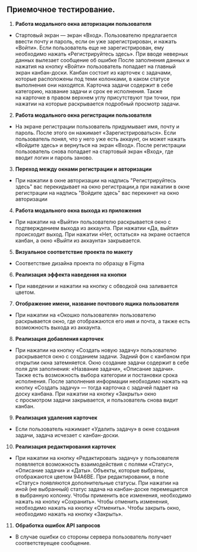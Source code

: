 ##                             Приемочное тестирование.
1.	**Работа модального окна авторизации пользователя**
*    Стартовый экран — экран «Вход». 
Пользователю предлагается ввести почту и пароль, если он уже зарегистрирован, и нажать «Войти». 
Если пользователь еще не зарегистрирован, ему необходимо нажать «Регистрируйтесь здесь».
При вводе неверных данных вылезает сообщение об ошибке 
После заполнения данных и нажатия на кнопку «Войти» пользователь попадает на главный экран канбан-доски. 
Канбан состоит из карточек с задачами, которые расположены под теми колонками, в каком статусе выполнения они находятся.
Карточка задачи содержит в себе категорию, название задачи и срок ее исполнения. Также на карточке в правом верхнем углу присутствуют три точки, при нажатии на которые раскрывается подробный просмотр задачи.
2.	 **Работа модального окна регистрации пользователя**
* На экране регистрации пользователь придумывает имя, почту и пароль. После этого он нажимает «Зарегистрироваться». 
Если пользователь понял, что у него уже есть аккаунт, он может нажать «Войдите здесь» и вернуться на экран «Вход».
После регистрации пользователь снова попадает на стартовый экран «Вход», где вводит логин и пароль заново.

3.	**Переход между окнами регистрации и авторизации**
*  При нажатии в окне авторизации на надпись "Регистрируйтесь здесь" вас перекидывает на окно регистрации,а при нажатии в окне регистрации на надпись "Войдите здесь" вас перекинет на окно авторизации 

4.	**Работа модального окна выхода  из приложения**
* При нажатии на «Выйти» пользователю раскрывается окно с подтверждением выхода из аккаунта. При нажатии «Да, выйти» происходит выход. При нажатии «Нет, остаться» на экране остается канбан, а окно «Выйти из аккаунта» закрывается. 
5.	**Визуальное соответствие проекта по макету**
* Соответствие дизайна проекта по образцу в Figma 
6.	**Реализация эффекта наведения на кнопки**
* При наведении и нажатии на кнопку с обводкой она заливается цветом. 
7.	**Отображение имени, название почтового ящика пользователя**
* При нажатии на «Окошко пользователя» пользователю раскрывается окно, где отображаются его имя и почта, а также есть возможность выхода из аккаунта. 
8.	**Реализация добавления карточек**
*  При нажатии на кнопку «Создать новую задачу» пользователю раскрывается окно с созданием задачи. 
Задний фон с канбаном при открытии окна затемняется. 
Окно создание задачи содержит в себе поля для заполнения: «Название задачи», «Описание задачи». Также есть возможность выбора категории и постановки срока исполнения.
После заполнения информации необходимо нажать на кнопку «Создать задачу» — тогда карточка с задачей падает на доску канбана. 
При нажатии на кнопку «Закрыть» окно с просмотром задачи закрывается, и пользователь снова видит канбан. 
9.	**Реализация удаления карточек**
* Если пользователь нажимает «Удалить задачу» в окне создания задачи, задача исчезает с канбан-доски. 
10. **Реализация редактирования карточек**
* При нажатии на кнопку «Редактировать задачу» у пользователя появляется возможность взаимодействия с полями «Статус», «Описание задачи» и «Даты».
Объекты, которые выбраны, отображаются цветом 94A6BE.
При редактировании, в поле «Статус» появляются дополнительные статусы. При нажатии на иной (не выбранный) статус задача на канбан-доске перемещается в выбранную колонку.
Чтобы применить все изменения, необходимо нажать на кнопку «Сохранить».
Чтобы отменить изменения, необходимо нажать на кнопку «Отменить».
Чтобы закрыть окно, необходимо нажать на кнопку «Закрыть». 
11.	**Обработка ошибок API запросов**
* В случае ошибки со стороны сервера пользователь получает соответствуещее сообщение. 

